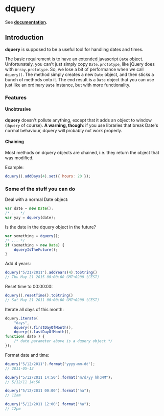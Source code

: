 # dquery

See **[documentation](http://torholm.github.com/dquery/)**.

## Introduction

**dquery** is supposed to be a useful tool for handling dates and times.

The basic requirement is to have an extended javascript `Date` object.
Unfortunately, you can't just simply copy `Date.prototype`, like jQuery does with
`Array.prototype`. So, we lose a bit of performance when we call `dquery()`.
The method simply creates a new `Date` object, and then sticks a bunch of methods
onto it. The end result is a `Date` object that you can use just like an ordinary
`Date` instance, but with more functionality.

### Features

#### Unobtrusive

**dquery** doesn't pollute anything, except that it adds an object to window (`dquery` of course).
**A warning, though**: if you use libraries that break Date's normal behaviour, 
dquery will probably not work properly.

#### Chaining

Most methods on dquery objects are chained, i.e. they return the object that was
modified.

Example:

```javascript
dquery().addDays(4).set({ hours: 20 });
```

### Some of the stuff you can do

Deal with a normal Date object:

```javascript
var date = new Date();
/* ... */
var yay = dquery(date);
```

Is the date in the dquery object in the future?

```javascript
var something = dquery();
/* ... */
if (something > new Date) {
    dqueryIsTheFuture();
}
```

Add 4 years:

```javascript
dquery("5/21/2011").addYears(4).toString()
// Thu May 21 2015 00:00:00 GMT+0200 (CEST)
```

Reset time to 00:00:00:

```javascript
dquery().resetTime().toString()
// Sat May 21 2011 00:00:00 GMT+0200 (CEST)
```

Iterate all days of this month:

```javascript
dquery.iterate( 
    "days", 
    dquery().firstDayOfMonth(),
    dquery().lastDayOfMonth(),
function( date ) {
    /* date parameter above is a dquery object */
});
```

Format date and time:

```javascript
dquery("5/12/2011").format("yyyy-mm-dd");
// 2011-05-12
```

```javascript
dquery("5/12/2011 14:50").format("m/d/yy hh:MM");
// 5/12/11 14:50
```

```javascript
dquery("5/12/2011 00:00").format("ha");
// 12am
```

```javascript
dquery("5/12/2011 12:00").format("ha");
// 12pm
```
